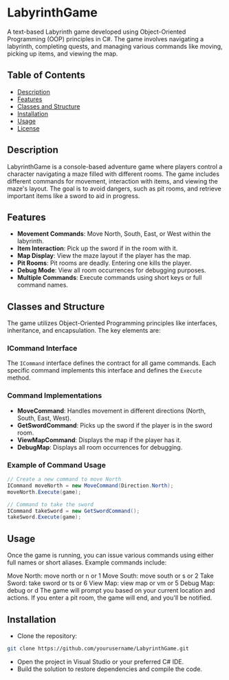 # LabyrinthGame

A text-based Labyrinth game developed using Object-Oriented Programming (OOP) principles in C#. The game involves navigating a labyrinth, completing quests, and managing various commands like moving, picking up items, and viewing the map.

## Table of Contents
- [Description](#description)
- [Features](#features)
- [Classes and Structure](#classes-and-structure)
- [Installation](#installation)
- [Usage](#usage)
- [License](#license)

## Description
LabyrinthGame is a console-based adventure game where players control a character navigating a maze filled with different rooms. The game includes different commands for movement, interaction with items, and viewing the maze's layout. The goal is to avoid dangers, such as pit rooms, and retrieve important items like a sword to aid in progress.

## Features
- **Movement Commands**: Move North, South, East, or West within the labyrinth.
- **Item Interaction**: Pick up the sword if in the room with it.
- **Map Display**: View the maze layout if the player has the map.
- **Pit Rooms**: Pit rooms are deadly. Entering one kills the player.
- **Debug Mode**: View all room occurrences for debugging purposes.
- **Multiple Commands**: Execute commands using short keys or full command names.

## Classes and Structure
The game utilizes Object-Oriented Programming principles like interfaces, inheritance, and encapsulation. The key elements are:

### ICommand Interface
The `ICommand` interface defines the contract for all game commands. Each specific command implements this interface and defines the `Execute` method.

### Command Implementations
- **MoveCommand**: Handles movement in different directions (North, South, East, West).
- **GetSwordCommand**: Picks up the sword if the player is in the sword room.
- **ViewMapCommand**: Displays the map if the player has it.
- **DebugMap**: Displays all room occurrences for debugging.

### Example of Command Usage

```csharp
// Create a new command to move North
ICommand moveNorth = new MoveCommand(Direction.North);
moveNorth.Execute(game);

// Command to take the sword
ICommand takeSword = new GetSwordCommand();
takeSword.Execute(game);
```

## Usage
Once the game is running, you can issue various commands using either full names or short aliases. Example commands include:

Move North: move north or n or 1
Move South: move south or s or 2
Take Sword: take sword or ts or 6
View Map: view map or vm or 5
Debug Map: debug or d
The game will prompt you based on your current location and actions. If you enter a pit room, the game will end, and you'll be notified.

## Installation
- Clone the repository:
```bash
git clone https://github.com/yourusername/LabyrinthGame.git
```
- Open the project in Visual Studio or your preferred C# IDE.
- Build the solution to restore dependencies and compile the code.
